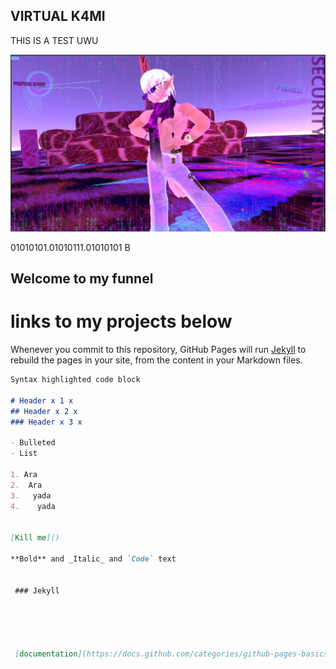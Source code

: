 ## VIRTUAL K4MI
THIS IS A TEST UWU                         















![image](https://raw.githubusercontent.com/VIRTUAL-K4MI-CLUB/Master/gh-pages/274081922_703899790605229_7128817054304030362_n.jpg)






















01010101.01010111.01010101 B
## Welcome to my funnel

# links to my projects below



Whenever you commit to this repository, GitHub Pages will run [Jekyll](https://jekyllrb.com/) to rebuild the pages in your site, from the content in your Markdown files.


```markdown
Syntax highlighted code block

# Header x 1 x
## Header x 2 x
### Header x 3 x

- Bulleted
- List

1. Ara
2.  Ara
3.   yada
4.    yada


[Kill me]()

**Bold** and _Italic_ and `Code` text


 ### Jekyll





 [documentation](https://docs.github.com/categories/github-pages-basics/)
